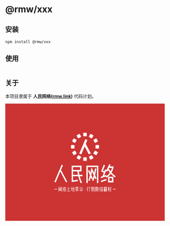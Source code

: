 # @rmw/xxx

##  安装

```
npm install @rmw/xxx
```

## 使用

```
```

## 关于

本项目隶属于 **人民网络([rmw.link](//rmw.link))** 代码计划。

![人民网络](https://raw.githubusercontent.com/rmw-link/logo/master/rmw.red.bg.svg)



